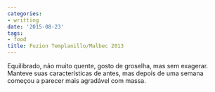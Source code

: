 ```yaml
---
categories:
- writting
date: '2015-08-23'
tags:
- food
title: Fuzion Templanillo/Malbec 2013
---
```


Equilibrado, não muito quente, gosto de groselha, mas sem exagerar. Manteve suas características de antes, mas depois de uma semana começou a parecer mais agradável com massa.


